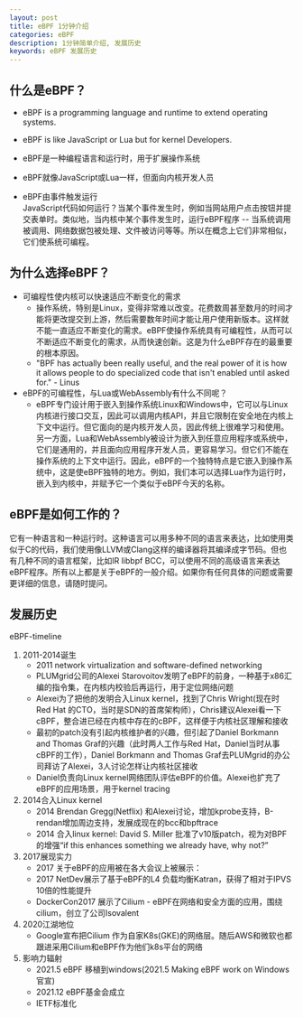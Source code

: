 ```yaml
---
layout: post
title: eBPF 1分钟介绍
categories: eBPF
description: 1分钟简单介绍, 发展历史
keywords: eBPF 发展历史
---
```


## 什么是eBPF？

- eBPF is a programming language and runtime to extend operating systems.
- eBPF is like JavaScript or Lua but for kernel Developers.  

- eBPF是一种编程语言和运行时，用于扩展操作系统  
- eBPF就像JavaScript或Lua一样，但面向内核开发人员
- eBPF由事件触发运行  
  JavaScript代码如何运行？当某个事件发生时，例如当网站用户点击按钮并提交表单时。类似地，当内核中某个事件发生时，运行eBPF程序 -- 当系统调用被调用、网络数据包被处理、文件被访问等等。所以在概念上它们非常相似，它们使系统可编程。  
## 为什么选择eBPF？
- 可编程性使内核可以快速适应不断变化的需求  
    - 操作系统，特别是Linux，变得非常难以改变。花费数周甚至数月的时间才能将更改提交到上游，然后需要数年时间才能让用户使用新版本。这样就不能一直适应不断变化的需求。eBPF使操作系统具有可编程性，从而可以不断适应不断变化的需求，从而快速创新。这是为什么eBPF存在的最重要的根本原因。  
    - "BPF has actually been really useful, and the real power of it is how it allows people to do specialized code that isn't enabled until asked for." - Linus
- eBPF的可编程性，与Lua或WebAssembly有什么不同呢？  
    - eBPF专门设计用于嵌入到操作系统Linux和Windows中，它可以与Linux内核进行接口交互，因此可以调用内核API，并且它限制在安全地在内核上下文中运行。但它面向的是内核开发人员，因此传统上很难学习和使用。另一方面，Lua和WebAssembly被设计为嵌入到任意应用程序或系统中，它们是通用的，并且面向应用程序开发人员，更容易学习。但它们不能在操作系统的上下文中运行。因此，eBPF的一个独特特点是它嵌入到操作系统中，这是使eBPF独特的地方。例如，我们本可以选择Lua作为运行时，嵌入到内核中，并赋予它一个类似于eBPF今天的名称。

## eBPF是如何工作的？
它有一种语言和一种运行时。这种语言可以用多种不同的语言来表达，比如使用类似于C的代码，我们使用像LLVM或Clang这样的编译器将其编译成字节码。但也有几种不同的语言框架，比如IR libbpf BCC，可以使用不同的高级语言来表达eBPF程序。所有以上都是关于eBPF的一般介绍。如果你有任何具体的问题或需要更详细的信息，请随时提问。

## 发展历史

eBPF-timeline

1. 2011-2014诞生
    - 2011 network virtualization and software-defined networking
    - PLUMgrid公司的Alexei Starovoitov发明了eBPF的前身，一种基于x86汇编的指令集，在内核内校验后再运行，用于定位网络问题
    - Alexei为了把他的发明合入Linux kernel，找到了Chris Wright(现在时Red Hat 的CTO，当时是SDN的首席架构师），Chris建议Alexei看一下cBPF，整合进已经在内核中存在的cBPF，这样便于内核社区理解和接收
    - 最初的patch没有引起内核维护者的兴趣，但引起了Daniel Borkmann and Thomas Graf的兴趣（此时两人工作与Red Hat，Daniel当时从事cBPF的工作），Daniel Borkmann and Thomas Graf去PLUMgrid的办公司拜访了Alexei，3人讨论怎样让内核社区接收
    - Daniel负责向Linux kernel网络团队评估eBPF的价值。Alexei也扩充了eBPF的应用场景，用于kernel tracing
2. 2014合入Linux kernel
    - 2014 Brendan Gregg(Netflix) 和Alexei讨论，增加kprobe支持，B-rendan增加周边支持，发展成现在的bcc和bpftrace
    - 2014 合入linux kernel: David S. Miller 批准了v10版patch，视为对BPF的增强“if this enhances something we already have, why not?”
3. 2017展现实力
    - 2017 关于eBPF的应用被在各大会议上被展示：
    - 2017 NetDev展示了基于eBPF的L4 负载均衡Katran，获得了相对于IPVS 10倍的性能提升
    - DockerCon2017 展示了Cilium - eBPF在网络和安全方面的应用，围绕cilium，创立了公司Isovalent
4. 2020江湖地位
    - Google宣布把Cilium 作为自家K8s(GKE)的网络层。随后AWS和微软也都跟进采用Cilium和eBPF作为他们k8s平台的网络
5. 影响力辐射
    - 2021.5 eBPF 移植到windows(2021.5 Making eBPF work on Windows官宣)
    - 2021.12 eBPF基金会成立
    - IETF标准化
  
